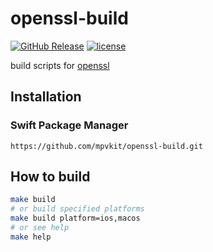 # openssl-build

[![GitHub Release](https://img.shields.io/github/v/release/mpvkit/openssl-build)](https://github.com/mpvkit/openssl-build/releases)
[![license](https://img.shields.io/github/license/mpvkit/openssl-build)](https://github.com/mpvkit/openssl-build/main/LICENSE)

build scripts for [openssl](https://github.com/openssl/openssl)

## Installation

### Swift Package Manager

```
https://github.com/mpvkit/openssl-build.git
```

## How to build

```bash
make build
# or build specified platforms 
make build platform=ios,macos
# or see help
make help
```
